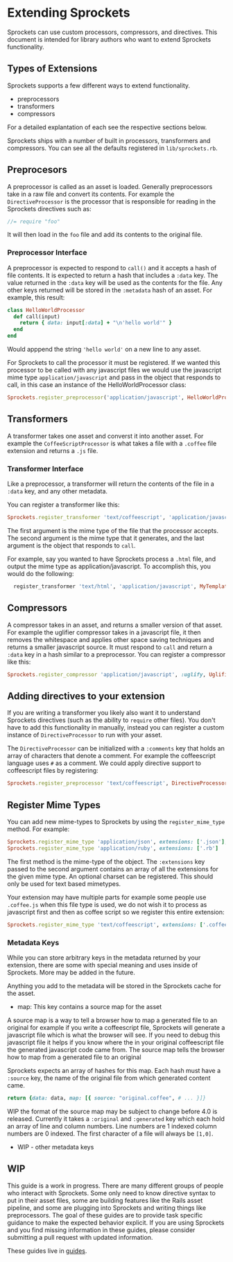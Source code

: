 # Extending Sprockets

Sprockets can use custom processors, compressors, and directives. This document is intended for library authors who want to extend Sprockets functionality.

## Types of Extensions

Sprockets supports a few different ways to extend functionality.

- preprocessors
- transformers
- compressors

For a detailed explantation of each see the respective sections below.

Sprockets ships with a number of built in processors, transformers and compressors. You can see all the defaults registered in `lib/sprockets.rb`.

## Preprocesors

A preprocessor is called as an asset is loaded. Generally preprocessors take in a raw file and convert its contents. For example the `DirectiveProcessor` is the processor that is responsible for reading in the Sprockets directives such as:

```js
//= require "foo"
```

It will then load in the `foo` file and add its contents to the original file.

### Preprocessor Interface

A preprocessor is expected to respond to `call()` and it accepts a hash of file contents. It is expected to return a hash that includes a `:data` key. The value returned in the `:data` key will be used as the contents for the file. Any other keys returned will be stored in the `:metadata` hash of an asset. For example, this result:

```ruby
class HelloWorldProcessor
  def call(input)
    return { data: input[:data] + "\n'hello world'" }
  end
end
```

Would apppend the string `'hello world'` on a new line to any asset.

For Sprockets to call the processor it must be registered. If we wanted this processor to be called with any javascript files we would use the javascript mime type `application/javascript` and pass in the object that responds to call, in this case an instance of the HelloWorldProcessor class:

```ruby
Sprockets.register_preprocessor('application/javascript', HelloWorldProcessor.new)
```

## Transformers

A transformer takes one asset and converst it into another asset. For example the `CoffeeScriptProcessor` is what takes a file with a `.coffee` file extension and returns a `.js` file.

### Transformer Interface

Like a preprocessor, a transformer will return the contents of the file in a `:data` key, and any other metadata.

You can register a transformer like this:

```ruby
Sprockets.register_transformer 'text/coffeescript', 'application/javascript', CoffeeScriptProcessor
```

The first argument is the mime type of the file that the processor accepts. The second argument is the mime type that it generates, and the last argument is the object that responds to `call`.

For example, say you wanted to have Sprockets process a `.html` file, and output the mime type as application/javascript. To accomplish this, you would do the following:

```ruby
  register_transformer 'text/html', 'application/javascript', MyTemplateProcessor
```

## Compressors

A compressor takes in an asset, and returns a smaller version of that asset. For example the uglifier compressor takes in a javascript file, it then removes the whitespace and applies other space saving techniques and returns a smaller javascript source. It must respond to `call` and return a `:data` key in a hash similar to a preprocessor. You can register a compressor like this:

```ruby
Sprockets.register_compressor 'application/javascript', :uglify, UglifierCompressor
```

## Adding directives to your extension

If you are writing a transformer you likely also want it to understand Sprockets directives (such as the ability to `require` other files). You don't have to add this functionality in manually, instead you can register a custom instance of `DirectiveProcessor` to run with your asset.

The `DirectiveProcessor` can be initialized with a `:comments` key that holds an array of characters that denote a comment. For example the coffeescript language uses `#` as a comment. We could apply directive support to coffeescript files by registering:

```ruby
Sprockets.register_preprocessor 'text/coffeescript', DirectiveProcessor.new(comments: ["#", ["###", "###"]])
```

## Register Mime Types

You can add new mime-types to Sprockets by using the `register_mime_type` method. For example:

```ruby
Sprockets.register_mime_type 'application/json', extensions: ['.json'], charset: :unicode
Sprockets.register_mime_type 'application/ruby', extensions: ['.rb']
```

The first method is the mime-type of the object. The `:extensions` key passed to the second argument contains an array of all the extensions for the given mime type. An optional charset can be registered. This should only be used for text based mimetypes.

Your extension may have multiple parts for example some people use `.coffee.js` when this file type is used, we do not wish it to process as javascript first and then as coffee script so we register this entire extension:


```ruby
Sprockets.register_mime_type 'text/coffeescript', extensions: ['.coffee', '.js.coffee']
```

### Metadata Keys

While you can store arbitrary keys in the metadata returned by your extension, there are some with special meaning and uses inside of Sprockets. More may be added in the future.

Anything you add to the metadata will be stored in the Sprockets cache for the asset.

- map: This key contains a source map for the asset

A source map is a way to tell a browser how to map a generated file to an original for example if you write a coffeescript file, Sprockets will generate a javascript file which is what the browser will see. If you need to debug this javascript file it helps if you know where the in your original coffeescript file the generated javascript code came from. The source map tells the browser how to map from a generated file to an original

Sprockets expects an array of hashes for this map. Each hash must have a `:source` key, the name of the original file from which generated content came.

```ruby
return {data: data, map: [{ source: "original.coffee", # ... }]}
```

WIP the format of the source map may be subject to change before 4.0 is released. Currently it takes a `:original` and `:generated` key which each hold an array of line and column numbers. Line numbers are 1 indexed column numbers are 0 indexed. The first character of a file will always be `[1,0]`.

- WIP - other metadata keys


## WIP

This guide is a work in progress. There are many different groups of people who interact with Sprockets. Some only need to know directive syntax to put in their asset files, some are building features like the Rails asset pipeline, and some are plugging into Sprockets and writing things like preprocessors. The goal of these guides are to provide task specific guidance to make the expected behavior explicit. If you are using Sprockets and you find missing information in these guides, please consider submitting a pull request with updated information.

These guides live in [guides](/guides).
